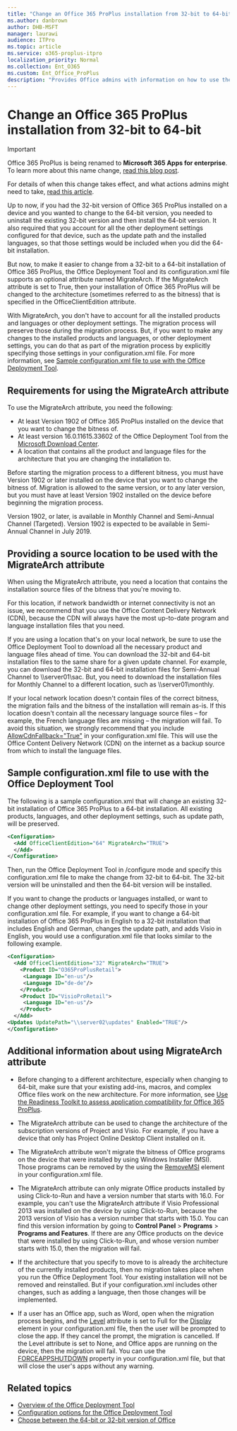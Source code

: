 ```yaml
---
title: "Change an Office 365 ProPlus installation from 32-bit to 64-bit"
ms.author: danbrown
author: DHB-MSFT
manager: laurawi
audience: ITPro
ms.topic: article
ms.service: o365-proplus-itpro
localization_priority: Normal
ms.collection: Ent_O365
ms.custom: Ent_Office_ProPlus
description: "Provides Office admins with information on how to use the MigrateArch attribute to change the bitness of an existing installation of Office 365 ProPlus, such as from 32-bit to 64-bit."
---
```


# Change an Office 365 ProPlus installation from 32-bit to 64-bit

> [!IMPORTANT]
> Office 365 ProPlus is being renamed to **Microsoft 365 Apps for enterprise**. To learn more about this name change, [read this blog post](https://go.microsoft.com/fwlink/p/?linkid=2120533). 
>
> For details of when this change takes effect, and what actions admins might need to take, [read this article](name-change.md).

Up to now, if you had the 32-bit version of Office 365 ProPlus installed on a device and you wanted to change to the 64-bit version, you needed to uninstall the existing 32-bit version and then install the 64-bit version. It also required that you account for all the other deployment settings configured for that device, such as the update path and the installed languages, so that those settings would be included when you did the 64-bit installation.

But now, to make it easier to change from a 32-bit to a 64-bit installation of Office 365 ProPlus, the Office Deployment Tool and its configuration.xml file supports an optional attribute named MigrateArch. If the MigrateArch attribute is set to True, then your installation of Office 365 ProPlus will be changed to the architecture (sometimes referred to as the bitness) that is specified in the OfficeClientEdition attribute.

With MigrateArch, you don't have to account for all the installed products and languages or other deployment settings. The migration process will preserve those during the migration process. But, if you want to make any changes to the installed products and languages, or other deployment settings, you can do that as part of the migration process by explicitly specifying those settings in your configuration.xml file. For more information, see [Sample configuration.xml file to use with the Office Deployment Tool](#sample-configurationxml-file-to-use-with-the-office-deployment-tool).

## Requirements for using the MigrateArch attribute

To use the MigrateArch attribute, you need the following:

- At least Version 1902 of Office 365 ProPlus installed on the device that you want to change the bitness of.
- At least version 16.0.11615.33602 of the Office Deployment Tool from the [Microsoft Download Center](https://www.microsoft.com/download/details.aspx?id=49117).
- A location that contains all the product and language files for the architecture that you are changing the installation to.

Before starting the migration process to a different bitness, you must have Version 1902 or later installed on the device that you want to change the bitness of. Migration is allowed to the same version, or to any later version, but you must have at least Version 1902 installed on the device before beginning the migration process.

Version 1902, or later, is available in Monthly Channel and Semi-Annual Channel (Targeted). Version 1902 is expected to be available in Semi-Annual Channel in July 2019.

## Providing a source location to be used with the MigrateArch attribute

When using the MigrateArch attribute, you need a location that contains the installation source files of the bitness that you're moving to.

For this location, if network bandwidth or internet connectivity is not an issue, we recommend that you use the Office Content Delivery Network (CDN), because the CDN will always have the most up-to-date program and language installation files that you need.

If you are using a location that's on your local network, be sure to use the Office Deployment Tool to download all the necessary product and language files ahead of time. You can download the 32-bit and 64-bit installation files to the same share for a given update channel. For example, you can download the 32-bit and 64-bit installation files for Semi-Annual Channel to \\\\server01\\sac. But, you need to download the installation files for Monthly Channel to a different location, such as \\\\server01\\monthly.

If your local network location doesn't contain files of the correct bitness, the migration fails and the bitness of the installation will remain as-is. If this location doesn't contain all the necessary language source files – for example, the French language files are missing – the migration will fail. To avoid this situation, we strongly recommend that you include [AllowCdnFallback="True"](configuration-options-for-the-office-2016-deployment-tool.md#allowcdnfallback-attribute-part-of-add-element) in your configuration.xml file. This will use the Office Content Delivery Network (CDN) on the internet as a backup source from which to install the language files.

## Sample configuration.xml file to use with the Office Deployment Tool

The following is a sample configuration.xml that will change an existing 32-bit installation of Office 365 ProPlus to a 64-bit installation. All existing products, languages, and other deployment settings, such as update path, will be preserved.

```xml
<Configuration>
  <Add OfficeClientEdition="64" MigrateArch="TRUE">
  </Add>
</Configuration>
```

Then, run the Office Deployment Tool in /configure mode and specify this configuration.xml file to make the change from 32-bit to 64-bit. The 32-bit version will be uninstalled and then the 64-bit version will be installed.

If you want to change the products or languages installed, or want to change other deployment settings, you need to specify those in your configuration.xml file. For example, if you want to change a 64-bit installation of Office 365 ProPlus in English to a 32-bit installation that includes English and German, changes the update path, and adds Visio in English, you would use a configuration.xml file that looks similar to the following example.

```xml
<Configuration>
  <Add OfficeClientEdition="32" MigrateArch="TRUE">
    <Product ID="O365ProPlusRetail">
     <Language ID="en-us"/>
     <Language ID="de-de"/>
    </Product>
    <Product ID="VisioProRetail">
     <Language ID="en-us"/>
    </Product>
  </Add>
<Updates UpdatePath="\\server02\updates" Enabled="TRUE"/>
</Configuration>
```

## Additional information about using MigrateArch attribute

- Before changing to a different architecture, especially when changing to 64-bit, make sure that your existing add-ins, macros, and complex Office files work on the new architecture. For more information, see [Use the Readiness Toolkit to assess application compatibility for Office 365 ProPlus](use-the-readiness-toolkit-to-assess-application-compatibility-for-office-365-pro.md).

- The MigrateArch attribute can be used to change the architecture of the subscription versions of Project and Visio. For example, if you have a device that only has Project Online Desktop Client installed on it.

- The MigrateArch attribute won't migrate the bitness of Office programs on the device that were installed by using Windows Installer (MSI). Those programs can be removed by the using the [RemoveMSI](upgrade-from-msi-version.md) element in your configuration.xml file.

- The MigrateArch attribute can only migrate Office products installed by using Click-to-Run and have a version number that starts with 16.0. For example, you can't use the MigrateArch attribute if Visio Professional 2013 was installed on the device by using Click-to-Run, because the 2013 version of Visio has a version number that starts with 15.0. You can find this version information by going to **Control Panel** > **Programs** > **Programs and Features**. If there are any Office products on the device that were installed by using Click-to-Run, and whose version number starts with 15.0, then the migration will fail.

- If the architecture that you specify to move to is already the architecture of the currently installed products, then no migration takes place when you run the Office Deployment Tool. Your existing installation will not be removed and reinstalled. But if your configuration.xml includes other changes, such as adding a language, then those changes will be implemented.

- If a user has an Office app, such as Word, open when the migration process begins, and the [Level](configuration-options-for-the-office-2016-deployment-tool.md#level-attribute-part-of-display-element) attribute is set to Full for the [Display](configuration-options-for-the-office-2016-deployment-tool.md#display-element) element in your configuration.xml file, then the user will be prompted to close the app. If they cancel the prompt, the migration is cancelled. If the Level attribute is set to None, and Office apps are running on the device, then the migration will fail. You can use the [FORCEAPPSHUTDOWN](configuration-options-for-the-office-2016-deployment-tool.md#forceappshutdown-property-part-of-property-element) property in your configuration.xml file, but that will close the user's apps without any warning.

## Related topics

- [Overview of the Office Deployment Tool](overview-of-the-office-2016-deployment-tool.md)
- [Configuration options for the Office Deployment Tool](configuration-options-for-the-office-2016-deployment-tool.md)
- [Choose between the 64-bit or 32-bit version of Office](https://support.office.com/article/2dee7807-8f95-4d0c-b5fe-6c6f49b8d261)
